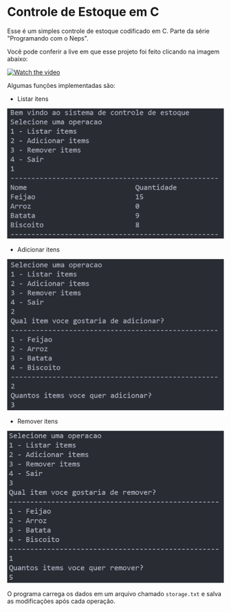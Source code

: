 # Controle de Estoque em C

Esse é um simples controle de estoque codificado em C. Parte da série "Programando com o Neps".

Você pode conferir a live em que esse projeto foi feito clicando na imagem abaixo:

[![Watch the video](https://img.youtube.com/vi/gjmffA9Sjfo/hqdefault.jpg)](https://youtu.be/gjmffA9Sjfo)

Algumas funções implementadas são:

- Listar itens

![Listar Itens](img/list_itens.png)

- Adicionar itens

![Listar Itens](img/add_itens.png)

- Remover itens

![Listar Itens](img/remove_itens.png)

O programa carrega os dados em um arquivo chamado `storage.txt` e salva as modificações após cada operação.
